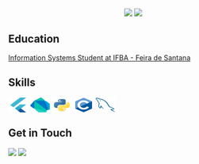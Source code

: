 #

<div align="center">
<img height="180em" src="https://github-readme-stats.vercel.app/api?username=FelipeMaced0&show_icons=true&theme=codeSTACKr&include_all_commits=true&count_private=true"/>
 <img height="180em" src="https://github-readme-stats.vercel.app/api/top-langs/?username=FelipeMaced0&layout=compact&langs_count=7&theme=codeSTACKr"/>
</div>

## Education

<a href="https://portal.ifba.edu.br/feira-de-santana/ensino/curso/graduacoes/bsi/index">Information Systems Student at IFBA - Feira de Santana</a>

## Skills

<div style="display: inline_block">
<img align="center" alt="Felipe-MySQL" height="30" width="40" src="https://raw.githubusercontent.com/devicons/devicon/master/icons/flutter/flutter-original.svg">
  <img align="center" alt="Felipe-MySQL" height="30" width="40" src="https://raw.githubusercontent.com/devicons/devicon/master/icons/dart/dart-original.svg">
<img align="center" alt="Felipe-Python" height="30" width="40" src="https://raw.githubusercontent.com/devicons/devicon/master/icons/python/python-original.svg">
<img align="center" alt="Felipe-C" height="30" width="40" src="https://raw.githubusercontent.com/devicons/devicon/master/icons/c/c-original.svg">
<img align="center" alt="Felipe-MySQL" height="30" width="40" src="https://raw.githubusercontent.com/devicons/devicon/master/icons/mysql/mysql-original.svg">

</div>

## Get in Touch
<a href="https://www.linkedin.com/in/felipe-maced0/" target="_blank"><img src="https://img.shields.io/badge/-LinkedIn-%230077B5?style=for-the-badge&logo=linkedin&logoColor=white" target="_blank"></a> 
<a href="mailto:fmacedo746@gmail.com" target="_blank"><img src="https://img.shields.io/badge/Gmail-D14836?style=for-the-badge&logo=gmail&logoColor=white" target="_blank"></a> 
